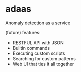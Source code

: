 # adaas
Anomaly detection as a service

(future) features:
- RESTFUL API with JSON
- Builtin commands
- Executing custom scripts
- Searching for custom patterns
- Web UI that ties it all together
